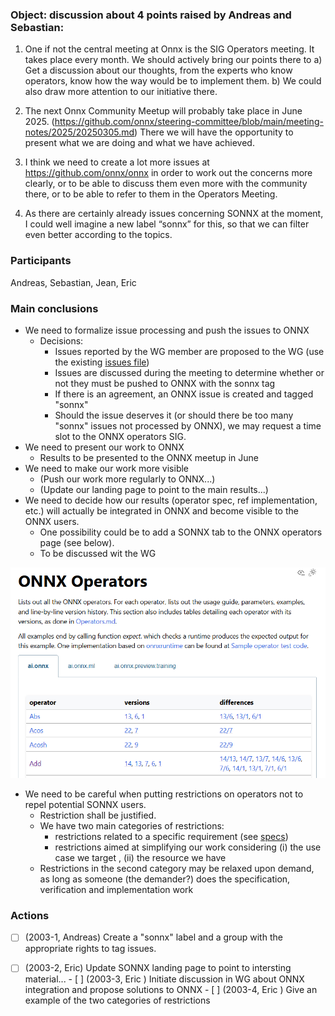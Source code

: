 ### Object: discussion about 4 points raised by Andreas and Sebastian:

 1) One if not the central meeting at Onnx is the SIG Operators meeting. It takes place every month. We should actively bring our points there to
 a) Get a discussion about our thoughts, from the experts who know operators, know how the way would be to implement them.
 b) We could also draw more attention to our initiative there.

 2) The next Onnx Community Meetup will probably take place in June 2025.
 (https://github.com/onnx/steering-committee/blob/main/meeting-notes/2025/20250305.md)
 There we will have the opportunity to present what we are doing and what we have achieved.

 3) I think we need to create a lot more issues at  https://github.com/onnx/onnx in order to work out the concerns more clearly, or to be able to discuss them even more with the community there, or to be able to refer to them in the Operators Meeting.

 4) As there are certainly already issues concerning SONNX at the moment, I could well imagine a new label “sonnx” for this, so  that we can filter even better according to the topics. 

### Participants
Andreas, Sebastian, Jean, Eric

### Main conclusions

- We need to formalize issue processing and push the issues to ONNX
  - Decisions: 
    - Issues reported by the WG member are proposed to the WG (use the existing [issues file](../../documents/issues.md))
    - Issues are discussed during the meeting to determine whether or not they must be pushed to ONNX with the sonnx tag
    - If there is an agreement, an ONNX issue is created and tagged "sonnx"
    - Should the issue deserves it (or should there be too many "sonnx" issues not processed by ONNX), we may request a time slot to the ONNX operators SIG.
- We need to present our work to ONNX
  - Results to be presented to the ONNX meetup in June
- We need to make our work more visible
  - (Push our work more regularly to ONNX...)
  - (Update our landing page to point to the main results...)
- We need to decide how our results (operator spec, ref implementation, etc.) will actually be integrated in ONNX and become visible to the ONNX users. 
  - One possibility could be to add a SONNX tab to the ONNX operators page (see below).
  - To be discussed wit the WG

![alt text](./imgs/onnx_ops.png)

- We need to be careful when putting restrictions on operators not to repel potential SONNX users.  
  - Restriction shall be justified. 
  - We have two main categories of restrictions:
    - restrictions related to a specific requirement  (see [specs](../../documents/reqs.md))
    - restrictions aimed at simplifying our work considering (i) the use case we target , (ii) the resource we have
  -  Restrictions in the second category may be relaxed upon demand, as long as someone (the demander?) does the specification, verification and implementation work
  
### Actions

- [ ] (2003-1, Andreas) Create a "sonnx" label and a group with the appropriate rights to tag issues.
- [ ] (2003-2, Eric) Update SONNX landing page to point to intersting material...
​- [ ] (2003-3, Eric ) Initiate discussion in WG about ONNX integration and propose  solutions to ONNX
​- [ ] (2003-4, Eric ) Give an example of the two categories of restrictions

